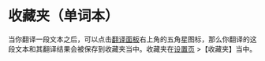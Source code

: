 # 收藏夹（单词本）

当你翻译一段文本之后，可以点击[翻译面板](panel.md)右上角的五角星图标，那么你翻译的这段文本和其翻译结果会被保存到收藏夹当中。收藏夹在[设置页](options.md) >【收藏夹】当中。
